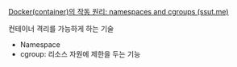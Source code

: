[Docker(container)의 작동 원리: namespaces and cgroups (ssut.me)](https://tech.ssut.me/what-even-is-a-container/)



컨테이너 격리를 가능하게 하는 기술

- Namespace
- cgroup: 리소스 자원에 제한을 두는 기능